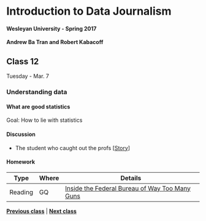 # Introduction to Data Journalism
  
#### Wesleyan University - Spring 2017
  
**Andrew Ba Tran and Robert Kabacoff**
  
## Class 12
Tuesday - Mar. 7
                             
### Understanding data
                             
#### What are good statistics
                             
Goal: How to lie with statistics
                             
#### Discussion

    
* The student who caught out the profs [[Story](http://www.bbc.com/news/magazine-22223190)]

#### Homework
                          
|Type|Where|Details|
|---|---|---|
|Reading|GQ|[Inside the Federal Bureau of Way Too Many Guns](http://www.gq.com/story/inside-federal-bureau-of-way-too-many-guns)|
                   
**[Previous class](class11.md)** | **[Next class](class13.md)**
